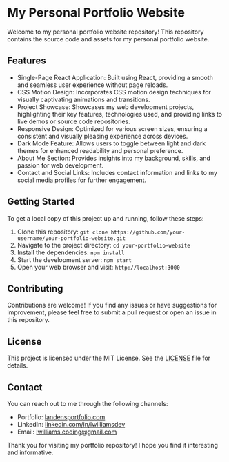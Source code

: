 # My Personal Portfolio Website

Welcome to my personal portfolio website repository! This repository contains the source code and assets for my personal portfolio website.

## Features

- Single-Page React Application: Built using React, providing a smooth and seamless user experience without page reloads.
- CSS Motion Design: Incorporates CSS motion design techniques for visually captivating animations and transitions.
- Project Showcase: Showcases my web development projects, highlighting their key features, technologies used, and providing links to live demos or source code repositories.
- Responsive Design: Optimized for various screen sizes, ensuring a consistent and visually pleasing experience across devices.
- Dark Mode Feature: Allows users to toggle between light and dark themes for enhanced readability and personal preference.
- About Me Section: Provides insights into my background, skills, and passion for web development.
- Contact and Social Links: Includes contact information and links to my social media profiles for further engagement.

## Getting Started

To get a local copy of this project up and running, follow these steps:

1. Clone this repository: `git clone https://github.com/your-username/your-portfolio-website.git`
2. Navigate to the project directory: `cd your-portfolio-website`
3. Install the dependencies: `npm install`
4. Start the development server: `npm start`
5. Open your web browser and visit: `http://localhost:3000`

## Contributing

Contributions are welcome! If you find any issues or have suggestions for improvement, please feel free to submit a pull request or open an issue in this repository.

## License

This project is licensed under the MIT License. See the [LICENSE](LICENSE) file for details.

## Contact

You can reach out to me through the following channels:

- Portfolio: [landensportfolio.com](https://landensportfolio.netlify.app/)
- LinkedIn: [linkedin.com/in/lwilliamsdev](https://www.linkedin.com/in/lwilliamsdev/)
- Email: lwilliams.coding@gmail.com

Thank you for visiting my portfolio repository! I hope you find it interesting and informative.

